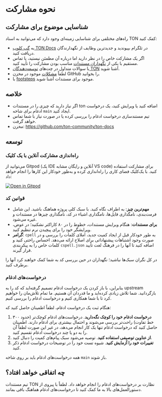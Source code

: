 # نحوه مشارکت

## شناسایی موضوع برای مشارکت

راه‌های مختلفی برای شناسایی زمینه‌ای وجود دارد که می‌توانید به اسناد TON کمک کنید:

- به [گپ کلوب TON Docs](https://t.me/+c-0fVO4XHQsyOWM8) در تلگرام بپیوندید و جدیدترین وظایف از نگهدارندگان دریافت کنید.
- اگر یک مشارکت خاص را در نظر دارید اما درباره آن مطمئن نیستید،
  با تماس مستقیم با یکی از [نگهداران مستندات](/v3/contribute/maintainers) مناسب بودن مشارکت را تأیید کنید.
- با سوالات متداول در چت‌های [توسعه‌دهندگان TON](https://t.me/tondev_eng) آشنا شوید.
- لطفاً [مشکلات](https://github.com/ton-community/ton-docs/issues) موجود در مخزن GitHub را بخوانید.
- با [footsteps](https://github.com/ton-society/ton-footsteps/issues?q=documentation) موجود برای مستندات آشنا شوید.

## خلاصه

- اگر نیاز دارید که چیزی را در مستندات ton اضافه کنید یا ویرایش کنید، یک درخواست ادغام برای شاخه `main` ایجاد کنید.
- تیم مستندسازی درخواست ادغام را بررسی کرده یا در صورت نیاز با شما تماس خواهد گرفت.
- مخزن: https://github.com/ton-community/ton-docs

## توسعه

### راه‌اندازی مشارکت آنلاین با یک کلیک

می‌توانید از Gitpod (یک IDE آنلاین و رایگان مشابه VS code) برای مشارکت استفاده کنید. با یک‌کلیک فضای کاری را راه‌اندازی کرده و به‌طور خودکار این کارها را انجام خواهد داد:

[![Open in Gitpod](https://gitpod.io/button/open-in-gitpod.svg)](https://gitpod.io/#https://github.com/ton-community/ton-docs)

### قوانین کد

- **مهم‌ترین چیز**: به اطراف نگاه کنید. با سبک کلی پروژه هماهنگ باشید. این شامل فرمت‌بندی، نامگذاری فایل‌ها، نامگذاری اشیاء در کد، نامگذاری چیزها در مستندات و غیره می‌شود.
- **برای مستندات**: هنگام ویرایش مستندات، خطوط را در ۸۰ کاراکتر نشکنید؛ در عوض، ویرایشگر خود را برای پیچیدن نرم تنظیم کنید.
- **گرامر**: `cpell` به طور خودکار قبل از ایجاد کمیت جدید، املای کلمات را بررسی و در صورت وجود اشتباهات پیشنهاداتی برای اصلاح ارائه می‌دهد. احساس راحتی کنید و کلمات خاص را به پیکربندی `cspell.json` اضافه کنید تا آنها را در فرهنگ لغت تأیید قرار گیرند.

در کل نگران سبک‌ها نباشید؛ نگهداران در حین بررسی کد به شما کمک خواهند کرد آنها را برطرف کنید.

### درخواست‌های ادغام

بنابراین، با باز کردن یک درخواست ادغام تصمیم گرفته‌اید که کد را به upstream بازگردانید. شما تلاش زیادی کرده‌اید و ما قدردان آن هستیم. ما تمام تلاش‌مان را خواهیم کرد تا با شما همکاری کنیم و درخواست ادغام را بررسی کنیم.

هنگام ثبت یک درخواست ادغام، لطفاً اطمینان حاصل کنید که:

1. **درخواست ادغام خود را کوچک نگه‌دارید**. درخواست‌های ادغام کوچک‌تر (حدود ۳۰۰ خط تفاوت) راحت‌تر بررسی می‌شوند و احتمال بیشتری برای ادغام دارند. اطمینان حاصل کنید که درخواست ادغام تنها یک کار انجام می‌دهد، در غیر این صورت لطفاً آن را به دو یا چند درخواست ادغام تقسیم کنید.
2. **از عناوین توصیفی استفاده کنید**. توصیه می‌شود سبک پیام‌های کمیت را دنبال کنید.
3. **تغییرات خود را آزمایش کنید**. شیوه تست خود را در توضیحات درخواست ادغام ذکر کنید.

همه درخواست‌های ادغام باید بر روی شاخه `main` باز شوند.

## چه اتفاقی خواهد افتاد؟

تیم مستندات TON نظارت بر درخواست‌های ادغام را انجام خواهد داد. لطفاً با پیروی از دستورالعمل‌های بالا به ما کمک کنید تا درخواست‌های ادغام هماهنگ باقی بمانند.
